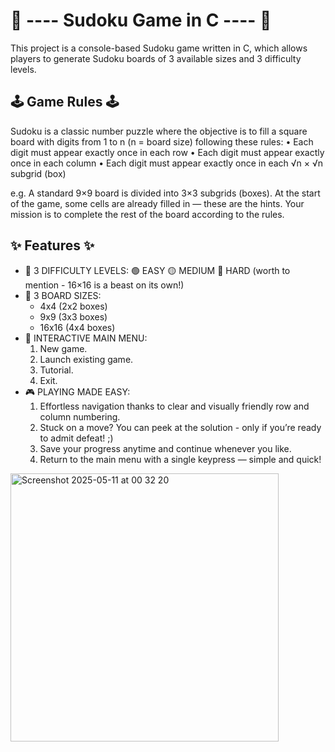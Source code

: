 # 🧩 ---- Sudoku Game in C ---- 🧩

This project is a console-based Sudoku game written in C, which allows players to generate Sudoku boards of 3 available sizes and 3 difficulty levels.

## 🕹️ Game Rules 🕹️
Sudoku is a classic number puzzle where the objective is to fill a square board with digits from 1 to n (n = board size) following these rules:
	•	Each digit must appear exactly once in each row
	•	Each digit must appear exactly once in each column
	•	Each digit must appear exactly once in each √n × √n subgrid (box)

e.g. A standard 9×9 board is divided into 3×3 subgrids (boxes). At the start of the game, some cells are already filled in — these are the hints. Your mission is to complete the rest of the board according to the rules.

## ✨ Features ✨
- 🎯 3 DIFFICULTY LEVELS:
  🟢 EASY
  🟡 MEDIUM
  🔴 HARD (worth to mention - 16×16 is a beast on its own!)
- 🔢 3 BOARD SIZES:
  * 4x4 (2x2 boxes)
  * 9x9 (3x3 boxes)
  * 16x16 (4x4 boxes)
- 🧭 INTERACTIVE MAIN MENU:
  1. New game.
  2. Launch existing game.
  3. Tutorial.
  4. Exit.
- 🎮 PLAYING MADE EASY:
  1. Effortless navigation thanks to clear and visually friendly row and column numbering.
  2. Stuck on a move? You can peek at the solution - only if you’re ready to admit defeat! ;)
  3. Save your progress anytime and continue whenever you like.
  4. Return to the main menu with a single keypress — simple and quick!
  
<img width="429" alt="Screenshot 2025-05-11 at 00 32 20" src="https://github.com/user-attachments/assets/79230eea-ead3-40ab-9628-e8decf7ed801" />



